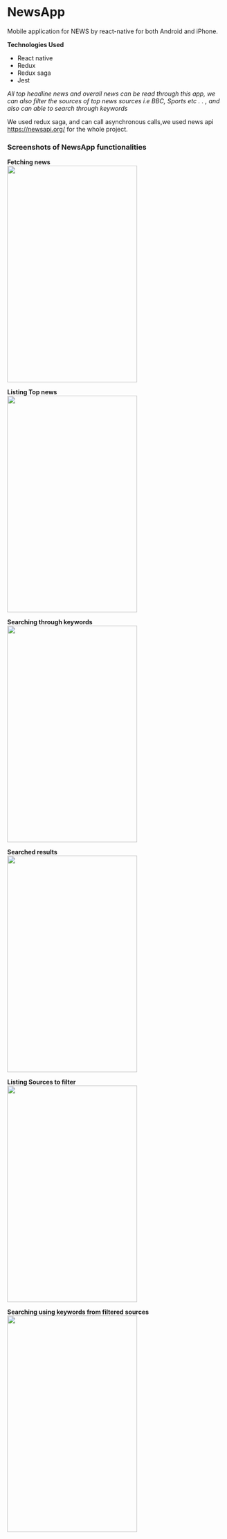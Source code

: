 # NewsApp
Mobile application for NEWS by react-native for both Android and iPhone.

**Technologies Used**
- React native
- Redux
- Redux saga
- Jest

*All top headline news and overall news can be read through this app, we can also filter the sources of top news sources i.e BBC, Sports etc . . , and also can able to search through keywords*

We used redux saga, and can call asynchronous calls,we used news api https://newsapi.org/ for the whole project.

<h3>Screenshots of NewsApp functionalities</h3>

**Fetching news**<br>
<img src='https://user-images.githubusercontent.com/42400502/45644198-b9f0c100-bada-11e8-9bb8-1bca17f47603.png' height='500' width='300' />

**Listing Top news**<br>
<img src='https://user-images.githubusercontent.com/42400502/45644447-5e730300-badb-11e8-9fe9-e9f29d30ceec.png' height='500' width='300' />

**Searching through keywords**<br>
<img src='https://user-images.githubusercontent.com/42400502/45644544-95491900-badb-11e8-8db3-0302efbe2d78.png' height='500' width='300' />

**Searched results**<br>
<img src='https://user-images.githubusercontent.com/42400502/45644719-0092eb00-badc-11e8-8a26-8824a4d8c154.png' height='500' width='300' />

**Listing Sources to filter**<br>
<img src='https://user-images.githubusercontent.com/42400502/45644773-228c6d80-badc-11e8-8ad2-a433bf23c4fc.png' height='500' width='300' />

**Searching using keywords from filtered sources**<br>
<img src='https://user-images.githubusercontent.com/42400502/45643786-7ea1c280-bad9-11e8-9d07-d267532cf826.png' height='500' width='300' />
